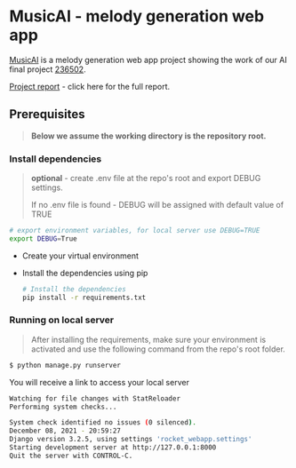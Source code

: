 # MusicAI - melody generation web app

[MusicAI](https://github.com/Exital/musicAI) is a melody generation web app project showing the work of our
AI final project [236502](https://github.com/LiorSherman/236502).

[Project report](https://github.com/Exital/musicAI/blob/master/docs/Web%20Application%20-%20MusicAI.pdf) - click here for the full report.

## Prerequisites

> __Below we assume the working directory is the repository root.__

### Install dependencies

> __optional__ - create .env file at the repo's root and export DEBUG settings.
> 
> If no .env file is found - DEBUG will be assigned with default value of TRUE
   ```sh
  # export environment variables, for local server use DEBUG=TRUE
  export DEBUG=True
  ```
- Create your virtual environment
- Install the dependencies using pip

  ```sh
  # Install the dependencies
  pip install -r requirements.txt
  ```
  
### Running on local server

> After installing the requirements, make sure your environment is activated and use the following command from the repo's root folder.

```sh
$ python manage.py runserver
```
You will receive a link to access your local server
```sh
Watching for file changes with StatReloader
Performing system checks...

System check identified no issues (0 silenced).
December 08, 2021 - 20:59:27
Django version 3.2.5, using settings 'rocket_webapp.settings'
Starting development server at http://127.0.0.1:8000
Quit the server with CONTROL-C.
```
